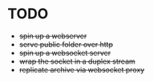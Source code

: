  # TODO
  
 * ~~spin up a webserver~~
 * ~~serve public folder over http~~
 * ~~spin up a websocket server~~
 * ~~wrap the socket in a duplex stream~~
 * ~~replicate archive via websocket proxy~~
